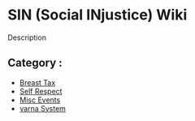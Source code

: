 # SIN (Social INjustice) Wiki

Description

## Category :

  * [Breast Tax](breast-tax.md)
  * [Self Respect](self-respect-movement.md)
  * [Misc Events](misc.md)
  * [varna System](varna-system.md)



